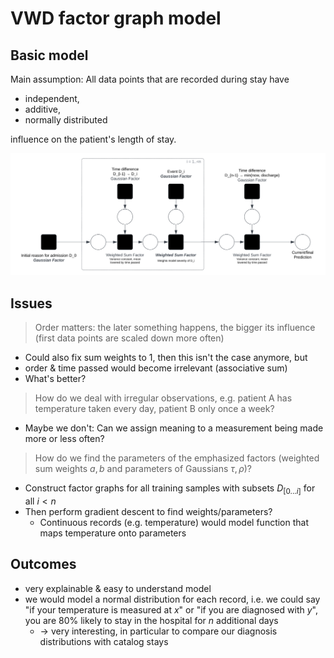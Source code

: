 # VWD factor graph model

## Basic model

Main assumption: All data points that are recorded during stay have

- independent,
- additive,
- normally distributed

influence on the patient's length of stay.

![factor-graph](factor-graph.svg)

## Issues

> Order matters: the later something happens, the bigger its influence (first
> data points are scaled down more often)

- Could also fix sum weights to $1$, then this isn't the case anymore, but
- order & time passed would become irrelevant (associative sum)
- What's better?

> How do we deal with irregular observations, e.g. patient A has temperature
> taken every day, patient B only once a week?

- Maybe we don't: Can we assign meaning to a measurement being made more or less
  often?

> How do we find the parameters of the emphasized factors (weighted sum weights
> $a, b$ and parameters of Gaussians $\tau, \rho$)?

- Construct factor graphs for all training samples with subsets $D_{[0...i]}$
  for all $i<n$
- Then perform gradient descent to find weights/parameters?
  - Continuous records (e.g. temperature) would model function that maps
    temperature onto parameters

## Outcomes

- very explainable & easy to understand model
- we would model a normal distribution for each record, i.e. we could say "if
  your temperature is measured at $x$" or "if you are diagnosed with $y$", you are
  80% likely to stay in the hospital for $n$ additional days
  - $\to$ very interesting, in particular to compare our diagnosis distributions
    with catalog stays
